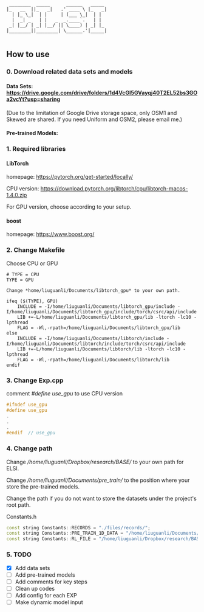 

```{r, engine='bash', count_lines}
 ________  _____      ______   _____  
|_   __  ||_   _|   .' ____ \ |_   _| 
  | |_ \_|  | |     | (___ \_|  | |   
  |  _| _   | |   _  _.____`.   | |   
 _| |__/ | _| |__/ || \____) | _| |_  
|________||________| \______.'|_____| 
    
```
                                  



##  How to use

### 0. Download related data sets and models

#### Data Sets: https://drive.google.com/drive/folders/1d4VcGI5GVayqj40T2EL52bs3GOa2vcYt?usp=sharing

(Due to the limitation of Google Drive storage space, only OSM1 and Skewed are shared. If you need Uniform and OSM2, please email me.)

#### Pre-trained Models: 

### 1. Required libraries

#### LibTorch
homepage: https://pytorch.org/get-started/locally/

CPU version: https://download.pytorch.org/libtorch/cpu/libtorch-macos-1.4.0.zip

For GPU version, choose according to your setup.

#### boost

homepage: https://www.boost.org/

### 2. Change Makefile

Choose CPU or GPU

```
# TYPE = CPU
TYPE = GPU

Change *home/liuguanli/Documents/libtorch_gpu* to your own path.

ifeq ($(TYPE), GPU)
	INCLUDE = -I/home/liuguanli/Documents/libtorch_gpu/include -I/home/liuguanli/Documents/libtorch_gpu/include/torch/csrc/api/include
	LIB +=-L/home/liuguanli/Documents/libtorch_gpu/lib -ltorch -lc10 -lpthread
	FLAG = -Wl,-rpath=/home/liuguanli/Documents/libtorch_gpu/lib
else
	INCLUDE = -I/home/liuguanli/Documents/libtorch/include -I/home/liuguanli/Documents/libtorch/include/torch/csrc/api/include
	LIB +=-L/home/liuguanli/Documents/libtorch/lib -ltorch -lc10 -lpthread
	FLAG = -Wl,-rpath=/home/liuguanli/Documents/libtorch/lib
endif
```

### 3. Change Exp.cpp

comment *#define use_gpu* to use CPU version

```C++
#ifndef use_gpu
#define use_gpu
.
.
.
#endif  // use_gpu
```

### 4. Change path
Change */home/liuguanli/Dropbox/research/BASE/* to your own path for ELSI.

Change */home/liuguanli/Documents/pre_train/* to the position where your store the pre-trained models.

Change the path if you do not want to store the datasets under the project's root path.

Constants.h
```C++
const string Constants::RECORDS = "./files/records/";
const string Constants::PRE_TRAIN_1D_DATA = "/home/liuguanli/Documents/pre_train/1D_data/0.1/";
const string Constants::RL_FILE = "/home/liuguanli/Dropbox/research/BASE/method_pool/RL/rl_4_sfc/RL_4_SFC.py";
```


### 5. TODO
- [x] Add data sets
- [ ] Add pre-trained models
- [ ] Add comments for key steps
- [ ] Clean up codes
- [ ] Add config for each EXP
- [ ] Make dynamic model input